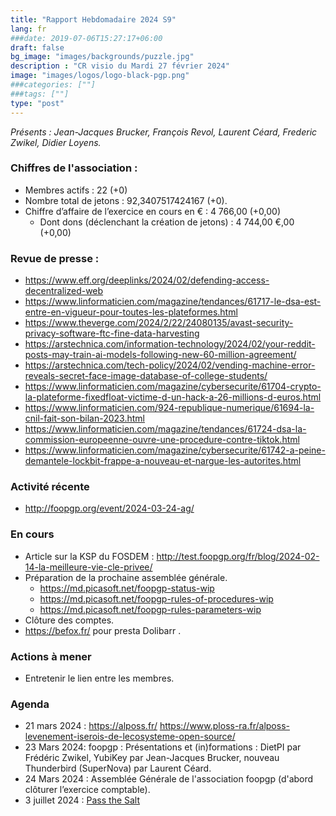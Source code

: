 ```yaml
---
title: "Rapport Hebdomadaire 2024 S9"
lang: fr
###date: 2019-07-06T15:27:17+06:00
draft: false
bg_image: "images/backgrounds/puzzle.jpg"
description : "CR visio du Mardi 27 février 2024"
image: "images/logos/logo-black-pgp.png"
###categories: [""]
###tags: [""]
type: "post"
---
```


*Présents : Jean-Jacques Brucker, François Revol, Laurent Céard, Frederic Zwikel, Didier Loyens.*


### Chiffres de l'association :

* Membres actifs : 22 (+0)
* Nombre total de jetons : 92,3407517424167 (+0).
* Chiffre d’affaire de l’exercice en cours en € : 4 766,00 (+0,00) 
  * Dont dons (déclenchant la création de jetons) : 4 744,00 €,00 (+0,00)


### Revue de presse :

* https://www.eff.org/deeplinks/2024/02/defending-access-decentralized-web
* https://www.linformaticien.com/magazine/tendances/61717-le-dsa-est-entre-en-vigueur-pour-toutes-les-plateformes.html
* https://www.theverge.com/2024/2/22/24080135/avast-security-privacy-software-ftc-fine-data-harvesting
* https://arstechnica.com/information-technology/2024/02/your-reddit-posts-may-train-ai-models-following-new-60-million-agreement/
* https://arstechnica.com/tech-policy/2024/02/vending-machine-error-reveals-secret-face-image-database-of-college-students/
* https://www.linformaticien.com/magazine/cybersecurite/61704-crypto-la-plateforme-fixedfloat-victime-d-un-hack-a-26-millions-d-euros.html
* https://www.linformaticien.com/924-republique-numerique/61694-la-cnil-fait-son-bilan-2023.html
* https://www.linformaticien.com/magazine/tendances/61724-dsa-la-commission-europeenne-ouvre-une-procedure-contre-tiktok.html
* https://www.linformaticien.com/magazine/cybersecurite/61742-a-peine-demantele-lockbit-frappe-a-nouveau-et-nargue-les-autorites.html


### Activité récente

* http://foopgp.org/event/2024-03-24-ag/

### En cours


* Article sur la KSP du FOSDEM : http://test.foopgp.org/fr/blog/2024-02-14-la-meilleure-vie-cle-privee/
* Préparation de la prochaine assemblée générale.
    * https://md.picasoft.net/foopgp-status-wip
    * https://md.picasoft.net/foopgp-rules-of-procedures-wip
    * https://md.picasoft.net/foopgp-rules-parameters-wip
* Clôture des comptes.
* https://befox.fr/ pour presta Dolibarr .

### Actions à mener

* Entretenir le lien entre les membres.

### Agenda

* 21 mars 2024 : https://alposs.fr/
 https://www.ploss-ra.fr/alposs-levenement-iserois-de-lecosysteme-open-source/
* 23 Mars 2024: foopgp : Présentations et (in)formations : DietPI par Frédéric Zwikel, YubiKey par Jean-Jacques Brucker, nouveau Thunderbird (SuperNova) par Laurent Céard.
* 24 Mars 2024 : Assemblée Générale de l'association foopgp (d'abord clôturer l’exercice comptable).
* 3 juillet 2024 : [Pass the Salt](https://2024.pass-the-salt.org)

